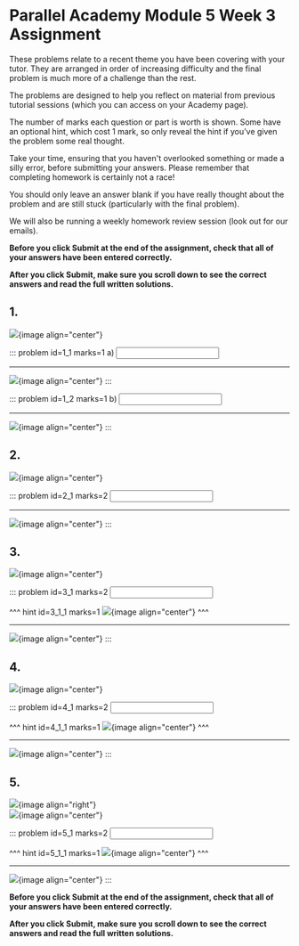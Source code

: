 # Parallel Academy Module 5 Week 3 Assignment

These problems relate to a recent theme you have been covering with your tutor. They are arranged in order of increasing difficulty and the final problem is much more of a challenge than the rest.  

The problems are designed to help you reflect on material from previous tutorial sessions (which you can access on your Academy page).  

The number of marks each question or part is worth is shown. Some have an optional hint, which cost 1 mark, so only reveal the hint if you’ve given the problem some real thought.   

Take your time, ensuring that you haven't overlooked something or made a silly error, before submitting your answers. Please remember that completing homework is certainly not a race!  

You should only leave an answer blank if you have really thought about the problem and are still stuck (particularly with the final problem).  

We will also be running a weekly homework review session (look out for our emails).  

**Before you click Submit at the end of the assignment, check that all of your answers have been entered correctly.** 
  
**After you click Submit, make sure you scroll down to see the correct answers and read the full written solutions.**  

## 1.	
![](/resources/academy-5-week-4/q1.png){image align="center"}  

::: problem id=1_1 marks=1
a) <input type="number" solution="16"/>  

---

![](/resources/academy-5-week-4/s1a.png){image align="center"}
:::  

::: problem id=1_2 marks=1
b) <input type="number" solution="66"/>  

---

![](/resources/academy-5-week-4/s1b.png){image align="center"}
:::  


## 2.
![](/resources/academy-5-week-4/q2.png){image align="center"}  

::: problem id=2_1 marks=2
<input type="number" solution="33"/>  

---

![](/resources/academy-5-week-4/s2.png){image align="center"}
:::  


## 3.
![](/resources/academy-5-week-4/q3.png){image align="center"}  

::: problem id=3_1 marks=2
<input type="number" solution="7"/>  

 ^^^ hint id=3_1_1 marks=1
![](/resources/academy-5-week-4/h3.png){image align="center"} 
^^^ 

---

![](/resources/academy-5-week-4/s3.png){image align="center"}
:::  


## 4.
![](/resources/academy-5-week-4/q4.png){image align="center"}  

::: problem id=4_1 marks=2
<input type="number" solution="145"/>  

^^^ hint id=4_1_1 marks=1
![](/resources/academy-5-week-4/h4.png){image align="center"} 
^^^  

---

![](/resources/academy-5-week-4/s4.png){image align="center"}
:::  


## 5.
![](/resources/academy-4-week-2/4-skull.png){image align="right"}  
![](/resources/academy-5-week-4/q5.png){image align="center"}  
 
::: problem id=5_1 marks=2
<input type="number" solution="120"/>  

^^^ hint id=5_1_1 marks=1
![](/resources/academy-5-week-4/h5.png){image align="center"} 
^^^  

---

![](/resources/academy-5-week-4/s5.png){image align="center"}
:::  

**Before you click Submit at the end of the assignment, check that all of your answers have been entered correctly.** 
  
**After you click Submit, make sure you scroll down to see the correct answers and read the full written solutions.**  